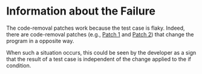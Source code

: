 # Information about the Failure

The code-removal patches work because the test case is flaky. Indeed, there are code-removal patches (e.g., [Patch 1](https://github.com/dginelli/code-removal-patches-analysis/blob/master/builds-one-failing-test-case/374587117/code-removal-patches/patch_1.patch) and [Patch 2](https://github.com/dginelli/code-removal-patches-analysis/blob/master/builds-one-failing-test-case/374587117/code-removal-patches/patch_2.patch)) that change the program in a opposite way.


When such a situation occurs, this could be seen by the developer as a sign that the result of a test case is independent of the change applied to the if condition.
